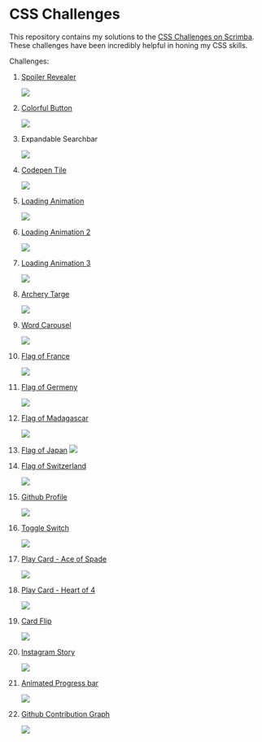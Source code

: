 # CSS Challenges

This repository contains my solutions to the [CSS Challenges on Scrimba](https://v2.scrimba.com/css-challenges-c02p). These challenges have been incredibly helpful in honing my CSS skills.

Challenges:

1. [Spoiler Revealer](https://github.com/MahmoodHashem/css-challenges/tree/main/spoiler-revealer)

   ![](./screenshots/spoiler.gif)
2. [Colorful Button](https://github.com/MahmoodHashem/css-challenges/tree/main/colorful-btn)

   ![](./screenshots/colorful-btn.gif)

3. Expandable Searchbar

   ![](./screenshots/expand-search.gif)

4. [Codepen Tile](https://github.com/MahmoodHashem/css-challenges/tree/main/codepen-tile)

   ![](./screenshots/codepen.gif)

5. [Loading Animation](https://github.com/MahmoodHashem/css-challenges/tree/main/loading-animation1)

   ![](./screenshots/animated-loader2.gif)

6. [Loading Animation 2](https://github.com/MahmoodHashem/css-challenges/tree/main/loading-animation2)

   ![](./screenshots/animated-loader3.gif)

7. [Loading Animation 3](https://github.com/MahmoodHashem/css-challenges/tree/main/loading-animation3)

   ![](./screenshots/loader.gif)

8. [Archery Targe](https://github.com/MahmoodHashem/css-challenges/tree/main/archery-target)

   ![](./screenshots/archery.png)

9. [Word Carousel](https://github.com/MahmoodHashem/css-challenges/tree/main/word-carousel)

   ![](./screenshots/word%20carousel.gif)

10. [Flag of France](https://github.com/MahmoodHashem/css-challenges/tree/main/france-flage)

    ![](./screenshots/france.png)

11. [Flag of Germeny](https://github.com/MahmoodHashem/css-challenges/tree/main/germany-flag)

    ![](./screenshots/germeny.png)

12. [Flag of Madagascar](https://github.com/MahmoodHashem/css-challenges/tree/main/madagascar-flag)

    ![](./screenshots/mdagascar.png)

13. [Flag of Japan](https://github.com/MahmoodHashem/css-challenges/tree/main/japan-flag)
    ![](./screenshots/niger.png)

14. [Flag of Switzerland](https://github.com/MahmoodHashem/css-challenges/tree/main/switzerland-flag)

    ![](./screenshots/swizerland.png)

15. [Github Profile](https://github.com/MahmoodHashem/css-challenges/tree/main/github-profile)

    ![](./screenshots/github-profile.png)

16. [Toggle Switch](https://github.com/MahmoodHashem/css-challenges/tree/main/toggle-switch)

    ![](./screenshots/toggle.gif)

17. [Play Card - Ace of Spade](https://github.com/MahmoodHashem/css-challenges/tree/main/playCard-AceOfSpade)

    ![](./screenshots/ace.png)
    
18. [Play Card - Heart of 4](https://github.com/MahmoodHashem/css-challenges/tree/main/playCard-4ofHeart)

    ![](./screenshots/heart.png)
    
19. [Card Flip](https://github.com/MahmoodHashem/css-challenges/tree/main/card-flip)

    ![](./screenshots/card-flip.gif)
    
20. [Instagram Story](https://github.com/MahmoodHashem/css-challenges/tree/main/instagram)

    ![](./screenshots/story.png)
    
21. [Animated Progress bar](https://github.com/MahmoodHashem/css-challenges/tree/main/animated-progressbar)

    ![](./screenshots/animated-progress.gif)
    
22. [Github Contribution Graph](https://github.com/MahmoodHashem/css-challenges/tree/main/github-contribution-graph)

    ![](./screenshots/github%20graph.png)
